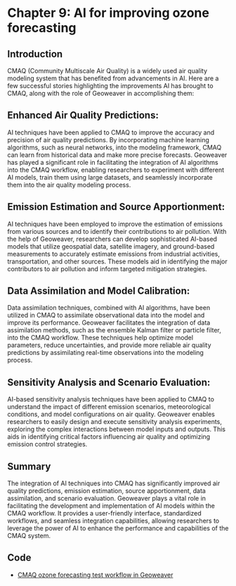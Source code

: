 # Chapter 9: AI for improving ozone forecasting

## Introduction

CMAQ (Community Multiscale Air Quality) is a widely used air quality modeling system that has benefited from advancements in AI. Here are a few successful stories highlighting the improvements AI has brought to CMAQ, along with the role of Geoweaver in accomplishing them:

## Enhanced Air Quality Predictions: 

AI techniques have been applied to CMAQ to improve the accuracy and precision of air quality predictions. By incorporating machine learning algorithms, such as neural networks, into the modeling framework, CMAQ can learn from historical data and make more precise forecasts. Geoweaver has played a significant role in facilitating the integration of AI algorithms into the CMAQ workflow, enabling researchers to experiment with different AI models, train them using large datasets, and seamlessly incorporate them into the air quality modeling process.

## Emission Estimation and Source Apportionment: 

AI techniques have been employed to improve the estimation of emissions from various sources and to identify their contributions to air pollution. With the help of Geoweaver, researchers can develop sophisticated AI-based models that utilize geospatial data, satellite imagery, and ground-based measurements to accurately estimate emissions from industrial activities, transportation, and other sources. These models aid in identifying the major contributors to air pollution and inform targeted mitigation strategies.

## Data Assimilation and Model Calibration: 

Data assimilation techniques, combined with AI algorithms, have been utilized in CMAQ to assimilate observational data into the model and improve its performance. Geoweaver facilitates the integration of data assimilation methods, such as the ensemble Kalman filter or particle filter, into the CMAQ workflow. These techniques help optimize model parameters, reduce uncertainties, and provide more reliable air quality predictions by assimilating real-time observations into the modeling process.

## Sensitivity Analysis and Scenario Evaluation: 

AI-based sensitivity analysis techniques have been applied to CMAQ to understand the impact of different emission scenarios, meteorological conditions, and model configurations on air quality. Geoweaver enables researchers to easily design and execute sensitivity analysis experiments, exploring the complex interactions between model inputs and outputs. This aids in identifying critical factors influencing air quality and optimizing emission control strategies.

## Summary
The integration of AI techniques into CMAQ has significantly improved air quality predictions, emission estimation, source apportionment, data assimilation, and scenario evaluation. Geoweaver plays a vital role in facilitating the development and implementation of AI models within the CMAQ workflow. It provides a user-friendly interface, standardized workflows, and seamless integration capabilities, allowing researchers to leverage the power of AI to enhance the performance and capabilities of the CMAQ system.

## Code

- [CMAQ ozone forecasting test workflow in Geoweaver](https://github.com/earth-artificial-intelligence/cmaq-predict-geoweaver)

